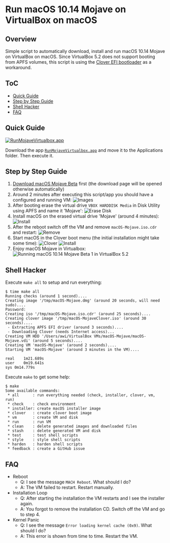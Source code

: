 # Run macOS 10.14 Mojave on VirtualBox on macOS

## Overview

Simple script to automatically download, install and run macOS 10.14 Mojave on VirtualBox on macOS. Since VirtualBox 5.2 does not support booting from APFS volumes, this script is using the [Clover EFI bootloader](https://sourceforge.net/projects/cloverefiboot/) as a workaround.

## ToC

 * [Quick Guide](#quick-guide)
 * [Step by Step Guide](#step-by-step-guide)
 * [Shell Hacker](#shell-hacker)
 * [FAQ](#faq)

##  Quick Guide

[![RunMojaveVirtualbox.app](img/app.png)](https://github.com/AlexanderWillner/runMacOSinVirtualBox/releases/download/1.0/RunMojaveVirtualbox.app.zip)

Download the app [```RunMojaveVirtualbox.app```](https://github.com/AlexanderWillner/runMacOSinVirtualBox/releases/download/1.0/RunMojaveVirtualbox.app.zip) and move it to the Applications folder. Then execute it.
 
## Step by Step Guide

1. [Download macOS Mojave Beta](https://beta.apple.com/sp/betaprogram/redemption#macos) first (the download page will be opened otherwise automatically)
2. Around 2 minutes after executing this script/app you should have a configured and running VM:
![Images](img/images.png)
3. After booting erase the virtual drive ```VBOX HARDDISK Media``` in Disk Utility using APFS and name it 'Mojave':
![Erase Disk](img/erase.png)
4. Install macOS on the erased virtual drive 'Mojave' (around 4 minutes):
![Install](img/install.png)
5. After the reboot switch off the VM and remove ```macOS-Mojave.iso.cdr``` and restart:
![Remove](img/remove.png)
6. Start macOS in the Clover boot menu (the initial installation might take some time):
![Clover](img/clover.png)
![Install](img/install2.png)
7. Enjoy macOS Mojave in Virtualbox:
![Running macOS 10.14 Mojave Beta 1 in VirtualBox 5.2](img/macosMojaveBeta1.png)

## Shell Hacker
Execute ```make all``` to setup and run everything:

```
$ time make all
Running checks (around 1 second)....
Creating image '/tmp/macOS-Mojave.dmg' (around 20 seconds, will need sudo)....
Password:
Creating iso '/tmp/macOS-Mojave.iso.cdr' (around 25 seconds)....
Creating clover image '/tmp/macOS-MojaveClover.iso' (around 30 seconds)....
 - Extracting APFS EFI driver (around 3 seconds)....
 - Downloading Clover (needs Internet access)...
Creating VM HDD '/Users/awi/VirtualBox VMs/macOS-Mojave/macOS-Mojave.vdi' (around 5 seconds)....
Creating VM 'macOS-Mojave' (around 2 seconds)....
Starting VM 'macOS-Mojave' (around 3 minutes in the VM)....

real	1m21.689s
user	0m19.641s
sys	0m14.779s
```

Execute ```make``` to get some help:

```
$ make
Some available commands:
 * all      : run everything needed (check, installer, clover, vm, run)
 * check    : check environment
 * installer: create macOS installer image
 * clover   : create clover boot image
 * vm       : create VM and disk
 * run      : run VM
 * clean    : delete generated images and downloaded files
 * stash    : delete generated VM and disk
 * test     : test shell scripts
 * style    : style shell scripts
 * harden   : harden shell scripts
 * feedback : create a GitHub issue
```

## FAQ

* Reboot
  * Q: I see the message ```MACH Reboot```. What should I do?
  * A: The VM failed to restart. Restart manually.
* Installation Loop
  * Q: After starting the installation the VM restarts and I see the installer again.
  * A: You forgot to remove the installation CD. Switch off the VM and go to step 4.
* Kernel Panic
  * Q: I see the message ```Error loading kernel cache (0x9)```. What should I do?
  * A: This error is shown from time to time. Restart the VM.
